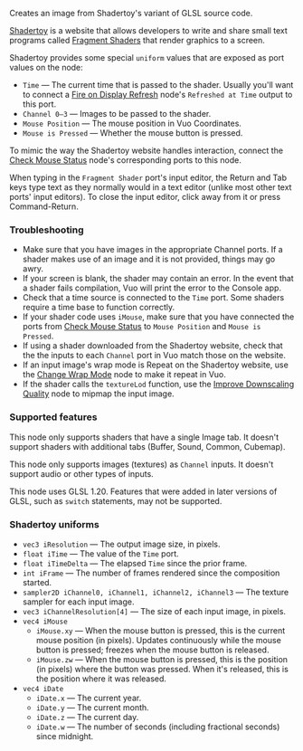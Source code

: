 Creates an image from Shadertoy's variant of GLSL source code.

[Shadertoy](http://www.shadertoy.com) is a website that allows developers to write and share small text programs called [Fragment Shaders](https://www.opengl.org/wiki/Fragment_Shader) that render graphics to a screen.

Shadertoy provides some special `uniform` values that are exposed as port values on the node:

   - `Time` — The current time that is passed to the shader.  Usually you'll want to connect a [Fire on Display Refresh](vuo-node://vuo.event.fireOnDisplayRefresh) node's `Refreshed at Time` output to this port.
   - `Channel 0–3` — Images to be passed to the shader.
   - `Mouse Position` — The mouse position in Vuo Coordinates.
   - `Mouse is Pressed` — Whether the mouse button is pressed.

To mimic the way the Shadertoy website handles interaction, connect the [Check Mouse Status](vuo-node://vuo.mouse.status2) node's corresponding ports to this node.

When typing in the `Fragment Shader` port's input editor, the Return and Tab keys type text as they normally would in a text editor (unlike most other text ports' input editors). To close the input editor, click away from it or press Command-Return.

### Troubleshooting

   - Make sure that you have images in the appropriate Channel ports.  If a shader makes use of an image and it is not provided, things may go awry.
   - If your screen is blank, the shader may contain an error.  In the event that a shader fails compilation, Vuo will print the error to the Console app.
   - Check that a time source is connected to the `Time` port.  Some shaders require a time base to function correctly.
   - If your shader code uses `iMouse`, make sure that you have connected the ports from [Check Mouse Status](vuo-node://vuo.mouse.status2) to `Mouse Position` and `Mouse is Pressed`.
   - If using a shader downloaded from the Shadertoy website, check that the the inputs to each `Channel` port in Vuo match those on the website.
   - If an input image's wrap mode is Repeat on the Shadertoy website, use the [Change Wrap Mode](vuo-node://vuo.image.wrapMode) node to make it repeat in Vuo.
   - If the shader calls the `textureLod` function, use the [Improve Downscaling Quality](vuo-node://vuo.image.mipmap) node to mipmap the input image.

### Supported features

This node only supports shaders that have a single Image tab. It doesn't support shaders with additional tabs (Buffer, Sound, Common, Cubemap).

This node only supports images (textures) as `Channel` inputs. It doesn't support audio or other types of inputs.

This node uses GLSL 1.20.  Features that were added in later versions of GLSL, such as `switch` statements, may not be supported.

### Shadertoy uniforms

   - `vec3 iResolution` — The output image size, in pixels.
   - `float iTime` — The value of the `Time` port.
   - `float iTimeDelta` — The elapsed `Time` since the prior frame.
   - `int iFrame` — The number of frames rendered since the composition started.
   - `sampler2D iChannel0, iChannel1, iChannel2, iChannel3` — The texture sampler for each input image.
   - `vec3 iChannelResolution[4]` — The size of each input image, in pixels.
   - `vec4 iMouse`
      - `iMouse.xy` — When the mouse button is pressed, this is the current mouse position (in pixels).  Updates continuously while the mouse button is pressed; freezes when the mouse button is released.
      - `iMouse.zw` — When the mouse button is pressed, this is the position (in pixels) where the button was pressed.  When it's released, this is the position where it was released.
   - `vec4 iDate`
      - `iDate.x` — The current year.
      - `iDate.y` — The current month.
      - `iDate.z` — The current day.
      - `iDate.w` — The number of seconds (including fractional seconds) since midnight.
